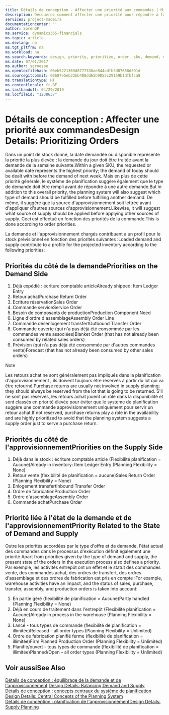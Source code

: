 ```yaml
---
title: Détails de conception - Affecter une priorité aux commandes | Microsoft Docs
description: Découvrez comment affecter une priorité pour répondre à la demande et l'approvisionnement.
services: project-madeira
documentationcenter: ''
author: SorenGP
ms.service: dynamics365-financials
ms.topic: article
ms.devlang: na
ms.tgt_pltfrm: na
ms.workload: na
ms.search.keywords: design, priority, prioritize, order, sku, demand, supply
ms.date: 07/01/2017
ms.author: sgroespe
ms.openlocfilehash: 06eb5221369d8777330ae844adfb5d87658d591d
ms.sourcegitcommit: 60b87e5eb32bb408dd65b9855c29159b1dfbfca8
ms.translationtype: HT
ms.contentlocale: fr-BE
ms.lasthandoff: 04/29/2019
ms.locfileid: "1238637"
---
```

# <a name="design-details-prioritizing-orders"></a><span data-ttu-id="3ab84-103">Détails de conception : Affecter une priorité aux commandes</span><span class="sxs-lookup"><span data-stu-id="3ab84-103">Design Details: Prioritizing Orders</span></span>
<span data-ttu-id="3ab84-104">Dans un point de stock donné, la date demandée ou disponible représente la priorité la plus élevée ; la demande du jour doit être traitée avant la demande de la semaine suivante.</span><span class="sxs-lookup"><span data-stu-id="3ab84-104">Within a given SKU, the requested or available date represents the highest priority; the demand of today should be dealt with before the demand of next week.</span></span> <span data-ttu-id="3ab84-105">Mais en plus de cette priorité générale, le système de planification suggère également que le type de demande doit être rempli avant de répondre à une autre demande.</span><span class="sxs-lookup"><span data-stu-id="3ab84-105">But in addition to this overall priority, the planning system will also suggest which type of demand should be fulfilled before fulfilling another demand.</span></span> <span data-ttu-id="3ab84-106">De même, il suggère que la source d'approvisionnement soit lettrée avant d'appliquer d'autres sources d'approvisionnement.</span><span class="sxs-lookup"><span data-stu-id="3ab84-106">Likewise, it will suggest what source of supply should be applied before applying other sources of supply.</span></span> <span data-ttu-id="3ab84-107">Ceci est effectué en fonction des priorités de la commande.</span><span class="sxs-lookup"><span data-stu-id="3ab84-107">This is done according to order priorities.</span></span>  
  
<span data-ttu-id="3ab84-108">La demande et l'approvisionnement chargés contribuent à un profil pour le stock prévisionnel en fonction des priorités suivantes :</span><span class="sxs-lookup"><span data-stu-id="3ab84-108">Loaded demand and supply contribute to a profile for the projected inventory according to the following priorities:</span></span>  
  
## <a name="priorities-on-the-demand-side"></a><span data-ttu-id="3ab84-109">Priorités du côté de la demande</span><span class="sxs-lookup"><span data-stu-id="3ab84-109">Priorities on the Demand Side</span></span>  
1. <span data-ttu-id="3ab84-110">Déjà expédié : écriture comptable article</span><span class="sxs-lookup"><span data-stu-id="3ab84-110">Already shipped: Item Ledger Entry</span></span>  
2. <span data-ttu-id="3ab84-111">Retour achat</span><span class="sxs-lookup"><span data-stu-id="3ab84-111">Purchase Return Order</span></span>  
3. <span data-ttu-id="3ab84-112">Ecriture réservation</span><span class="sxs-lookup"><span data-stu-id="3ab84-112">Sales Order</span></span>  
4. <span data-ttu-id="3ab84-113">Commande service</span><span class="sxs-lookup"><span data-stu-id="3ab84-113">Service Order</span></span>  
5. <span data-ttu-id="3ab84-114">Besoin de composants de production</span><span class="sxs-lookup"><span data-stu-id="3ab84-114">Production Component Need</span></span>  
6. <span data-ttu-id="3ab84-115">Ligne d'ordre d'assemblage</span><span class="sxs-lookup"><span data-stu-id="3ab84-115">Assembly Order Line</span></span>  
7. <span data-ttu-id="3ab84-116">Commande désenlogement transfert</span><span class="sxs-lookup"><span data-stu-id="3ab84-116">Outbound Transfer Order</span></span>  
8. <span data-ttu-id="3ab84-117">Commande ouverte (qui n'a pas déjà été consommée par les commandes vente associées)</span><span class="sxs-lookup"><span data-stu-id="3ab84-117">Blanket Order (that has not already been consumed by related sales orders)</span></span>  
9. <span data-ttu-id="3ab84-118">Prévision (qui n'a pas déjà été consommée par d'autres commandes vente)</span><span class="sxs-lookup"><span data-stu-id="3ab84-118">Forecast (that has not already been consumed by other sales orders)</span></span>  
  
> [!NOTE]  
>  <span data-ttu-id="3ab84-119">Les retours achat ne sont généralement pas impliqués dans la planification d'approvisionnement ; ils doivent toujours être réservés à partir du lot qui va être retourné.</span><span class="sxs-lookup"><span data-stu-id="3ab84-119">Purchase returns are usually not involved in supply planning; they should always be reserved from the lot that is going to be returned.</span></span> <span data-ttu-id="3ab84-120">S'il ne sont pas réservés, les retours achat jouent un rôle dans la disponibilité et sont classés en priorité élevée pour éviter que le système de planification suggère une commande approvisionnement uniquement pour servir un retour achat.</span><span class="sxs-lookup"><span data-stu-id="3ab84-120">If not reserved, purchase returns play a role in the availability and are highly prioritized to avoid that the planning system suggests a supply order just to serve a purchase return.</span></span>  
  
## <a name="priorities-on-the-supply-side"></a><span data-ttu-id="3ab84-121">Priorités du côté de l'approvisionnement</span><span class="sxs-lookup"><span data-stu-id="3ab84-121">Priorities on the Supply Side</span></span>  
1. <span data-ttu-id="3ab84-122">Déjà dans le stock : écriture comptable article (Flexibilité planification = Aucune)</span><span class="sxs-lookup"><span data-stu-id="3ab84-122">Already in inventory: Item Ledger Entry (Planning Flexibility = None)</span></span>  
2. <span data-ttu-id="3ab84-123">Retour vente (flexibilité de planification = aucune)</span><span class="sxs-lookup"><span data-stu-id="3ab84-123">Sales Return Order (Planning Flexibility = None)</span></span>  
3. <span data-ttu-id="3ab84-124">Enlogement transfert</span><span class="sxs-lookup"><span data-stu-id="3ab84-124">Inbound Transfer Order</span></span>  
4. <span data-ttu-id="3ab84-125">Ordre de fabrication</span><span class="sxs-lookup"><span data-stu-id="3ab84-125">Production Order</span></span>  
5. <span data-ttu-id="3ab84-126">Ordre d'assemblage</span><span class="sxs-lookup"><span data-stu-id="3ab84-126">Assembly Order</span></span>  
6. <span data-ttu-id="3ab84-127">Commande achat</span><span class="sxs-lookup"><span data-stu-id="3ab84-127">Purchase Order</span></span>  
  
## <a name="priority-related-to-the-state-of-demand-and-supply"></a><span data-ttu-id="3ab84-128">Priorité liée à l'état de la demande et de l'approvisionnement</span><span class="sxs-lookup"><span data-stu-id="3ab84-128">Priority Related to the State of Demand and Supply</span></span>  
<span data-ttu-id="3ab84-129">Outre les priorités accordées par le type d'offre et de demande, l'état actuel des commandes dans le processus d'exécution définit également une priorité.</span><span class="sxs-lookup"><span data-stu-id="3ab84-129">Apart from priorities given by the type of demand and supply, the present state of the orders in the execution process also defines a priority.</span></span> <span data-ttu-id="3ab84-130">Par exemple, les activités entrepôt ont un effet et le statut des commandes vente, des commandes achat, des ordres de transfert, des ordres d'assemblage et des ordres de fabrication est pris en compte :</span><span class="sxs-lookup"><span data-stu-id="3ab84-130">For example, warehouse activities have an impact, and the status of sales, purchase, transfer, assembly, and production orders is taken into account:</span></span>  
  
1. <span data-ttu-id="3ab84-131">En partie géré (flexibilité de planification = Aucune)</span><span class="sxs-lookup"><span data-stu-id="3ab84-131">Partly handled (Planning Flexibility = None)</span></span>  
2. <span data-ttu-id="3ab84-132">Déjà en cours de traitement dans l'entrepôt (Flexibilité planification = Aucune)</span><span class="sxs-lookup"><span data-stu-id="3ab84-132">Already in process in the warehouse (Planning Flexibility = None)</span></span>  
3. <span data-ttu-id="3ab84-133">Lancé - tous types de commande (flexibilité de planification = illimitée)</span><span class="sxs-lookup"><span data-stu-id="3ab84-133">Released – all order types (Planning Flexibility = Unlimited)</span></span>  
4. <span data-ttu-id="3ab84-134">Ordre de fabrication planifié ferme (flexibilité de planification = illimitée)</span><span class="sxs-lookup"><span data-stu-id="3ab84-134">Firm Planned Production Order (Planning Flexibility = Unlimited)</span></span>  
5. <span data-ttu-id="3ab84-135">Planifié/ouvert - tous types de commande (flexibilité de planification = illimitée)</span><span class="sxs-lookup"><span data-stu-id="3ab84-135">Planned/Open – all order types (Planning Flexibility = Unlimited)</span></span>  
  
## <a name="see-also"></a><span data-ttu-id="3ab84-136">Voir aussi</span><span class="sxs-lookup"><span data-stu-id="3ab84-136">See Also</span></span>  
<span data-ttu-id="3ab84-137">[Détails de conception : équilibrage de la demande et de l'approvisionnement](design-details-balancing-demand-and-supply.md) </span><span class="sxs-lookup"><span data-stu-id="3ab84-137">[Design Details: Balancing Demand and Supply](design-details-balancing-demand-and-supply.md) </span></span>  
<span data-ttu-id="3ab84-138">[Détails de conception : concepts centraux du système de planification](design-details-central-concepts-of-the-planning-system.md) </span><span class="sxs-lookup"><span data-stu-id="3ab84-138">[Design Details: Central Concepts of the Planning System](design-details-central-concepts-of-the-planning-system.md) </span></span>  
[<span data-ttu-id="3ab84-139">Détails de conception : planification de l'approvisionnement</span><span class="sxs-lookup"><span data-stu-id="3ab84-139">Design Details: Supply Planning</span></span>](design-details-supply-planning.md)